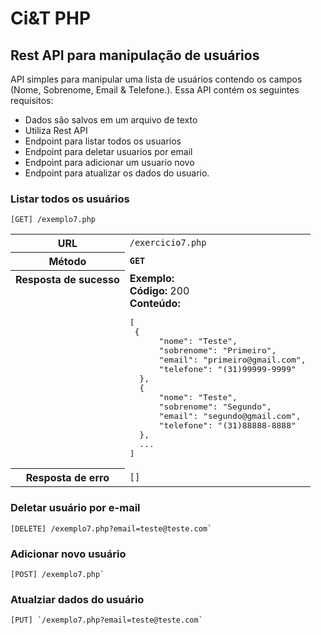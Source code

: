 # Ci&amp;T PHP

## Rest API para manipulação de usuários

API simples para manipular uma lista de usuários contendo os campos (Nome, Sobrenome, Email & Telefone.). Essa API contém os seguintes requisitos:

- Dados são salvos em um arquivo de texto
- Utiliza Rest API
- Endpoint para listar todos os usuarios
- Endpoint para deletar usuarios por email
- Endpoint para adicionar um usuario novo
- Endpoint para atualizar os dados do usuario.

### Listar todos os usuários

```
[GET] /exemplo7.php
```
<table> 
  <tbody>
      <tr> 
          <tr> 
            <th valign="top">URL</th>
            <td><code>/exercicio7.php</code></td> 
      </tr> 
      <tr> 
        <th valign="top">Método</th>
        <td><b><code>GET</code></td>
      </tr>
      <tr> 
        <th valign="top">Resposta de sucesso</th> 
        <td><b>Exemplo:</b> <br> <b>Código:</b> 200 <br> <b>Conteúdo:</b>
            <pre>[
 {
      "nome": "Teste",
      "sobrenome": "Primeiro",
      "email": "primeiro@gmail.com",
      "telefone": "(31)99999-9999"
  },
  {
      "nome": "Teste",
      "sobrenome": "Segundo",
      "email": "segundo@gmail.com",
      "telefone": "(31)88888-8888"
  },
  ...
]</pre>
        </td> 
      </tr>
      <tr> 
        <th valign="top"> Resposta de erro </th> 
        <td><code>[]</code></td>
      </tr> 
    </tbody>
  </table>

### Deletar usuário por e-mail

```
[DELETE] /exemplo7.php?email=teste@teste.com`
```

### Adicionar novo usuário

```
[POST] /exemplo7.php`
```

### Atualziar dados do usuário

```
[PUT] `/exemplo7.php?email=teste@teste.com`
```
